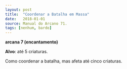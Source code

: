 ```yaml
---
layout: post
title:  "Coordenar a Batalha em Massa"
date:   2018-01-01
source: Manual do Arcano 71.
tags: [nenhum, bardo]
---
```


**arcana 7 (encantamento)**

**Alvo**: até 5 criaturas.

Como coordenar a batalha, mas afeta até cinco criaturas.
